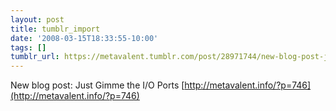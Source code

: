 ```yaml
---
layout: post
title: tumblr_import
date: '2008-03-15T18:33:55-10:00'
tags: []
tumblr_url: https://metavalent.tumblr.com/post/28971744/new-blog-post-just-gimme-the-io-ports
---
```

New blog post: Just Gimme the I/O Ports [http://metavalent.info/?p=746](http://metavalent.info/?p=746)

